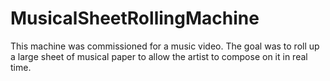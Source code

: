# MusicalSheetRollingMachine
This machine was commissioned for a music video. The goal was to roll up a large sheet of musical paper to allow the artist to compose on it in real time.
